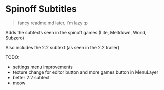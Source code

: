 # Spinoff Subtitles

> fancy readme.md later, i'm lazy :p

Adds the subtexts seen in the spinoff games (Lite, Meltdown, World, Subzero)

Also includes the 2.2 subtext (as seen in the 2.2 trailer)

TODO:
- settings menu improvements
- texture change for editor button and more games button in MenuLayer
- better 2.2 subtext
- meow